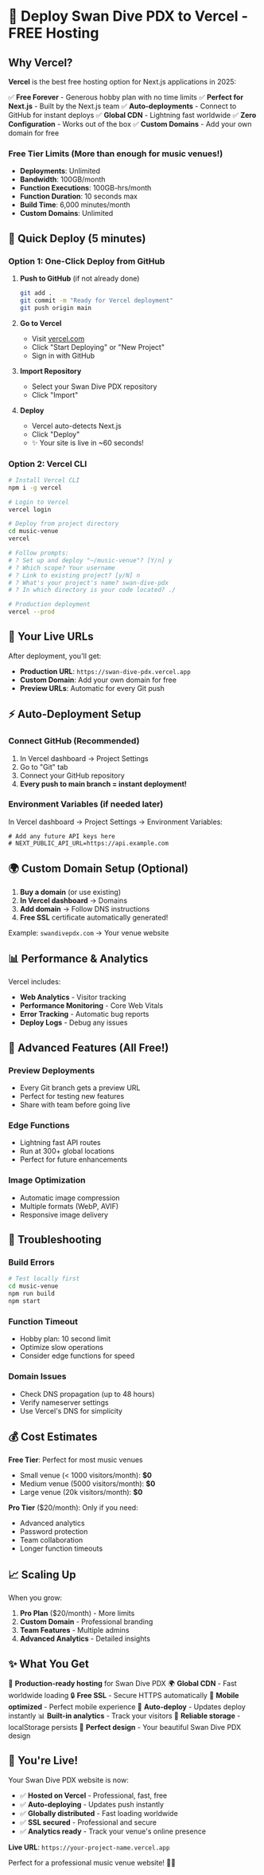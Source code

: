 # 🚀 Deploy Swan Dive PDX to Vercel - FREE Hosting

## Why Vercel?

**Vercel** is the best free hosting option for Next.js applications in 2025:

✅ **Free Forever** - Generous hobby plan with no time limits
✅ **Perfect for Next.js** - Built by the Next.js team
✅ **Auto-deployments** - Connect to GitHub for instant deploys
✅ **Global CDN** - Lightning fast worldwide
✅ **Zero Configuration** - Works out of the box
✅ **Custom Domains** - Add your own domain for free

### Free Tier Limits (More than enough for music venues!)
- **Deployments**: Unlimited
- **Bandwidth**: 100GB/month
- **Function Executions**: 100GB-hrs/month
- **Function Duration**: 10 seconds max
- **Build Time**: 6,000 minutes/month
- **Custom Domains**: Unlimited

## 🚀 Quick Deploy (5 minutes)

### Option 1: One-Click Deploy from GitHub

1. **Push to GitHub** (if not already done)
   ```bash
   git add .
   git commit -m "Ready for Vercel deployment"
   git push origin main
   ```

2. **Go to Vercel**
   - Visit [vercel.com](https://vercel.com)
   - Click "Start Deploying" or "New Project"
   - Sign in with GitHub

3. **Import Repository**
   - Select your Swan Dive PDX repository
   - Click "Import"

4. **Deploy**
   - Vercel auto-detects Next.js
   - Click "Deploy"
   - ✨ Your site is live in ~60 seconds!

### Option 2: Vercel CLI

```bash
# Install Vercel CLI
npm i -g vercel

# Login to Vercel
vercel login

# Deploy from project directory
cd music-venue
vercel

# Follow prompts:
# ? Set up and deploy "~/music-venue"? [Y/n] y
# ? Which scope? Your username
# ? Link to existing project? [y/N] n
# ? What's your project's name? swan-dive-pdx
# ? In which directory is your code located? ./

# Production deployment
vercel --prod
```

## 🔗 Your Live URLs

After deployment, you'll get:

- **Production URL**: `https://swan-dive-pdx.vercel.app`
- **Custom Domain**: Add your own domain for free
- **Preview URLs**: Automatic for every Git push

## ⚡ Auto-Deployment Setup

### Connect GitHub (Recommended)

1. In Vercel dashboard → Project Settings
2. Go to "Git" tab
3. Connect your GitHub repository
4. **Every push to main branch = instant deployment!**

### Environment Variables (if needed later)

In Vercel dashboard → Project Settings → Environment Variables:
```
# Add any future API keys here
# NEXT_PUBLIC_API_URL=https://api.example.com
```

## 🌍 Custom Domain Setup (Optional)

1. **Buy a domain** (or use existing)
2. **In Vercel dashboard** → Domains
3. **Add domain** → Follow DNS instructions
4. **Free SSL** certificate automatically generated!

Example: `swandivepdx.com` → Your venue website

## 📊 Performance & Analytics

Vercel includes:
- **Web Analytics** - Visitor tracking
- **Performance Monitoring** - Core Web Vitals
- **Error Tracking** - Automatic bug reports
- **Deploy Logs** - Debug any issues

## 🔧 Advanced Features (All Free!)

### Preview Deployments
- Every Git branch gets a preview URL
- Perfect for testing new features
- Share with team before going live

### Edge Functions
- Lightning fast API routes
- Run at 300+ global locations
- Perfect for future enhancements

### Image Optimization
- Automatic image compression
- Multiple formats (WebP, AVIF)
- Responsive image delivery

## 🚨 Troubleshooting

### Build Errors
```bash
# Test locally first
cd music-venue
npm run build
npm start
```

### Function Timeout
- Hobby plan: 10 second limit
- Optimize slow operations
- Consider edge functions for speed

### Domain Issues
- Check DNS propagation (up to 48 hours)
- Verify nameserver settings
- Use Vercel's DNS for simplicity

## 💰 Cost Estimates

**Free Tier**: Perfect for most music venues
- Small venue (< 1000 visitors/month): **$0**
- Medium venue (5000 visitors/month): **$0**
- Large venue (20k visitors/month): **$0**

**Pro Tier** ($20/month): Only if you need:
- Advanced analytics
- Password protection
- Team collaboration
- Longer function timeouts

## 📈 Scaling Up

When you grow:
1. **Pro Plan** ($20/month) - More limits
2. **Custom Domain** - Professional branding
3. **Team Features** - Multiple admins
4. **Advanced Analytics** - Detailed insights

## ✨ What You Get

🎯 **Production-ready hosting** for Swan Dive PDX
🌍 **Global CDN** - Fast worldwide loading
🔒 **Free SSL** - Secure HTTPS automatically
📱 **Mobile optimized** - Perfect mobile experience
🚀 **Auto-deploy** - Updates deploy instantly
📊 **Built-in analytics** - Track your visitors
💾 **Reliable storage** - localStorage persists
🎨 **Perfect design** - Your beautiful Swan Dive PDX design

## 🎉 You're Live!

Your Swan Dive PDX website is now:
- ✅ **Hosted on Vercel** - Professional, fast, free
- ✅ **Auto-deploying** - Updates push instantly
- ✅ **Globally distributed** - Fast loading worldwide
- ✅ **SSL secured** - Professional and secure
- ✅ **Analytics ready** - Track your venue's online presence

**Live URL**: `https://your-project-name.vercel.app`

Perfect for a professional music venue website! 🎵🎸

